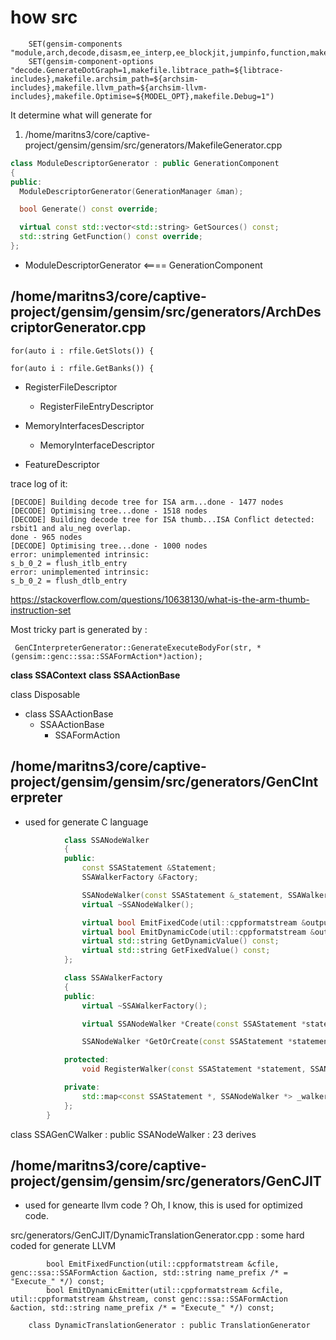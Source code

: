 # how src


```
	SET(gensim-components "module,arch,decode,disasm,ee_interp,ee_blockjit,jumpinfo,function,makefile")
	SET(gensim-component-options "decode.GenerateDotGraph=1,makefile.libtrace_path=${libtrace-includes},makefile.archsim_path=${archsim-includes},makefile.llvm_path=${archsim-llvm-includes},makefile.Optimise=${MODEL_OPT},makefile.Debug=1")
```

It determine what will generate for
1. /home/maritns3/core/captive-project/gensim/gensim/src/generators/MakefileGenerator.cpp

```cpp
class ModuleDescriptorGenerator : public GenerationComponent
{
public:
  ModuleDescriptorGenerator(GenerationManager &man);

  bool Generate() const override;

  virtual const std::vector<std::string> GetSources() const;
  std::string GetFunction() const override;
};
```

- ModuleDescriptorGenerator <==== GenerationComponent


## /home/maritns3/core/captive-project/gensim/gensim/src/generators/ArchDescriptorGenerator.cpp

	for(auto i : rfile.GetSlots()) {

	for(auto i : rfile.GetBanks()) {

- RegisterFileDescriptor
  - RegisterFileEntryDescriptor
- MemoryInterfacesDescriptor
  - MemoryInterfaceDescriptor

- FeatureDescriptor


trace log of it:
```
[DECODE] Building decode tree for ISA arm...done - 1477 nodes
[DECODE] Optimising tree...done - 1518 nodes
[DECODE] Building decode tree for ISA thumb...ISA Conflict detected: rsbit1 and alu_neg overlap.
done - 965 nodes
[DECODE] Optimising tree...done - 1000 nodes
error: unimplemented intrinsic:
s_b_0_2 = flush_itlb_entry
error: unimplemented intrinsic:
s_b_0_2 = flush_dtlb_entry
```

https://stackoverflow.com/questions/10638130/what-is-the-arm-thumb-instruction-set


Most tricky part is generated by :
```
 GenCInterpreterGenerator::GenerateExecuteBodyFor(str, *(gensim::genc::ssa::SSAFormAction*)action);
```

**class SSAContext**
**class SSAActionBase**

class Disposable
- class SSAActionBase
  - SSAActionBase
    - SSAFormAction

## /home/maritns3/core/captive-project/gensim/gensim/src/generators/GenCInterpreter
- used for generate C language

```cpp
			class SSANodeWalker
			{
			public:
				const SSAStatement &Statement;
				SSAWalkerFactory &Factory;

				SSANodeWalker(const SSAStatement &_statement, SSAWalkerFactory &_factory);
				virtual ~SSANodeWalker();

				virtual bool EmitFixedCode(util::cppformatstream &output, std::string end_label /* = 0 */, bool fully_fixed) const = 0;
				virtual bool EmitDynamicCode(util::cppformatstream &output, std::string end_label /* = 0 */, bool fully_fixed) const = 0;
				virtual std::string GetDynamicValue() const;
				virtual std::string GetFixedValue() const;
			};

			class SSAWalkerFactory
			{
			public:
				virtual ~SSAWalkerFactory();

				virtual SSANodeWalker *Create(const SSAStatement *statement) = 0;

				SSANodeWalker *GetOrCreate(const SSAStatement *statement);

			protected:
				void RegisterWalker(const SSAStatement *statement, SSANodeWalker *node);

			private:
				std::map<const SSAStatement *, SSANodeWalker *> _walkers;
			};
		}

```

class SSAGenCWalker : public SSANodeWalker : 23 derives

## /home/maritns3/core/captive-project/gensim/gensim/src/generators/GenCJIT
- used for genearte llvm code ? Oh, I know, this is used for optimized code.

src/generators/GenCJIT/DynamicTranslationGenerator.cpp : some hard coded for generate LLVM

			bool EmitFixedFunction(util::cppformatstream &cfile, genc::ssa::SSAFormAction &action, std::string name_prefix /* = "Execute_" */) const;
			bool EmitDynamicEmitter(util::cppformatstream &cfile, util::cppformatstream &hstream, const genc::ssa::SSAFormAction &action, std::string name_prefix /* = "Execute_" */) const;

		class DynamicTranslationGenerator : public TranslationGenerator

